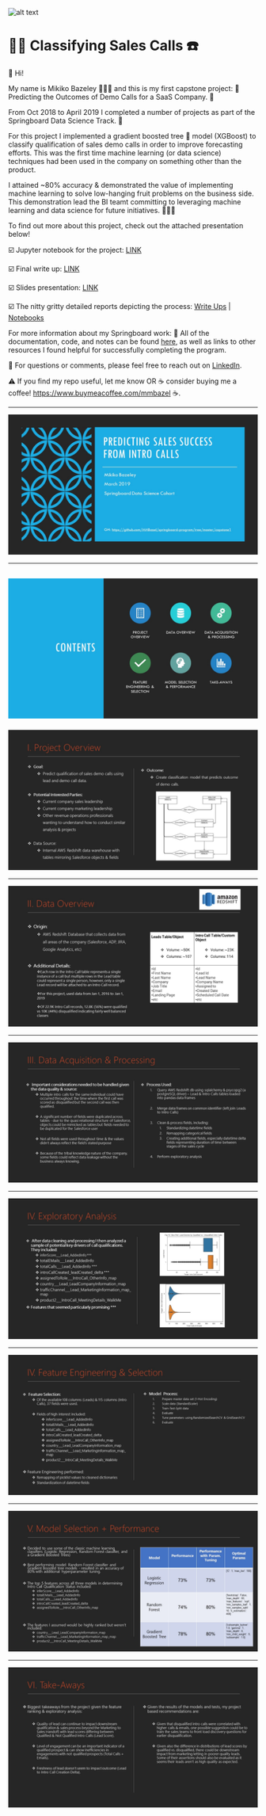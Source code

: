 ![alt text](
       https://github.com/MMBazel/springboard-program/blob/master/0.jpg
      )



# 🕵️‍♀️ Classifying Sales Calls ☎️

👋 Hi!

My name is Mikiko Bazeley 👩🏻‍💻 and this is my first capstone project: 
💸 Predicting the Outcomes of Demo Calls for a SaaS Company. 📱

From Oct 2018 to April 2019 I completed a number of projects as part of the Springboard Data Science Track. 🧠 

For this project I implemented a gradient boosted tree 🌲 model (XGBoost) to classify qualification of sales demo calls in order to improve forecasting efforts. This was the first time machine learning (or data science) techniques had been used in the company on something other than the product. 

I attained ~80% accuracy & demonstrated the value of implementing machine learning to solve low-hanging fruit problems on the business side. This demonstration lead the BI teamt committing to leveraging machine learning and data science for future initiatives. 🎉💪🏻


To find out more about this project, check out the attached presentation below! 

☑️ Jupyter notebook for the project: [LINK](https://github.com/MMBazel/Classifying-Sales-Calls/blob/master/Model%2BAnalysis/Capstone1-FinalVersion-BazeleyMikiko-Springboard.ipynb)  

☑️ Final write up: [LINK](https://github.com/MMBazel/Classifying-Sales-Calls/blob/master/Capstone%20Project%201_%20Final%20Report.pdf) 

☑️ Slides presentation: [LINK](https://github.com/MMBazel/Classifying-Sales-Calls/tree/master/Slide%20JPGs) 

☑️ The nitty gritty detailed reports depicting the process: 
[Write Ups](https://github.com/MMBazel/Classifying-Sales-Calls/tree/master/Detailed%20Milestone%20Reports) | [Notebooks](https://github.com/MMBazel/Classifying-Sales-Calls/tree/master/Detailed%20Milestone%20Notebooks) 


For more information about my Springboard work: 
📝 All of the documentation, code, and notes can be found [here](https://github.com/MMBazel/springboard-program), as well as links to other resources I found helpful for successfully completing the program. 

💬 For questions or comments, please feel free to reach out on [LinkedIn](https://www.linkedin.com/in/mikikobazeley/). 

⚠️ If you find my repo useful, let me know OR ☕ consider buying me a coffee! https://www.buymeacoffee.com/mmbazel ☕.


--------------------------------------------------------------------------------------------------------------------------------


![alt text](https://github.com/MMBazel/Classifying-Sales-Calls/blob/master/Slide%20JPGs/Slide1.JPG?raw=true
      )
      
--------------------------------------------------------------------------------------------------------------------------------


![alt text](https://github.com/MMBazel/Classifying-Sales-Calls/blob/master/Slide%20JPGs/Slide2.JPG?raw=true
      )
--------------------------------------------------------------------------------------------------------------------------------


![alt text](https://github.com/MMBazel/Classifying-Sales-Calls/blob/master/Slide%20JPGs/Slide3.JPG?raw=true
      )
      
--------------------------------------------------------------------------------------------------------------------------------


![alt text](https://github.com/MMBazel/Classifying-Sales-Calls/blob/master/Slide%20JPGs/Slide4.JPG?raw=true
      )
      
--------------------------------------------------------------------------------------------------------------------------------


![alt text](https://github.com/MMBazel/Classifying-Sales-Calls/blob/master/Slide%20JPGs/Slide5.JPG?raw=true
      )
      
 --------------------------------------------------------------------------------------------------------------------------------


![alt text](https://github.com/MMBazel/Classifying-Sales-Calls/blob/master/Slide%20JPGs/Slide6.JPG?raw=true
      )
      
      
 --------------------------------------------------------------------------------------------------------------------------------


![alt text](https://github.com/MMBazel/Classifying-Sales-Calls/blob/master/Slide%20JPGs/Slide7.JPG?raw=true
      )
      
      
 --------------------------------------------------------------------------------------------------------------------------------


![alt text](https://github.com/MMBazel/Classifying-Sales-Calls/blob/master/Slide%20JPGs/Slide8.JPG?raw=true
      )
      
      
 --------------------------------------------------------------------------------------------------------------------------------


![alt text](https://github.com/MMBazel/Classifying-Sales-Calls/blob/master/Slide%20JPGs/Slide9.JPG?raw=true
      )
      
      
      
